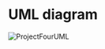 # UML diagram

![ProjectFourUML](https://github.com/user-attachments/assets/7d74005c-cc58-4022-afd2-e091dfc68eab)


